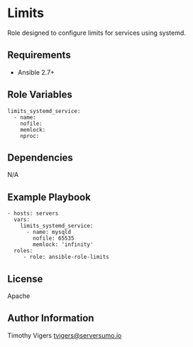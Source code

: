 Limits
=========

Role designed to configure limits for services using systemd.

Requirements
------------

* Ansible 2.7+

Role Variables
--------------

    limits_systemd_service:
      - name:
        nofile:
        memlock:
        nproc:

Dependencies
------------

N/A

Example Playbook
----------------

    - hosts: servers
      vars:
        limits_systemd_service:
          - name: mysqld
            nofile: 65535
            memlock: 'infinity'
      roles:
         - role: ansible-role-limits

License
-------

Apache

Author Information
------------------

Timothy Vigers <tvigers@serversumo.io>
